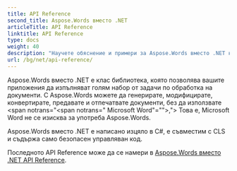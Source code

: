 ```yaml
---
title: API Reference
second_title: Aspose.Words вместо .NET
articleTitle: API Reference
linktitle: API Reference
type: docs
weight: 40
description: "Научете обяснение и примери за Aspose.Words вместо .NET класове и методи за генериране, преобразуване, промяна, предаване и печат на документи без използване Microsoft Word."
url: /bg/net/api-reference/
---
```


Aspose.Words вместо .NET е клас библиотека, която позволява вашите приложения да изпълняват голям набор от задачи по обработка на документи. С Aspose.Words можете да генерирате, модифицирате, конвертирате, предавате и отпечатвате документи, без да използвате <span notrans="<span notrans=" Microsoft Word"=""></span>,"> Това е, Microsoft Word не се изисква за употреба Aspose.Words.

Aspose.Words вместо .NET е написано изцяло в C#, е съвместим с CLS и съдържа само безопасен управляван код.

Последното API Reference може да се намери в [Aspose.Words вместо .NET API Reference](https://reference.aspose.com/words/net/).
